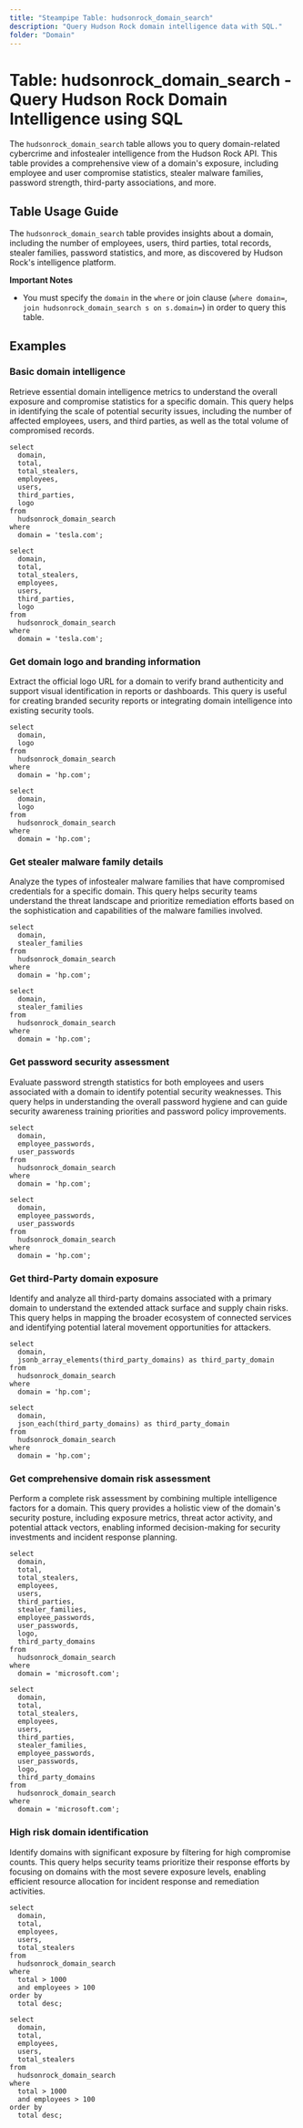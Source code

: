 ```yaml
---
title: "Steampipe Table: hudsonrock_domain_search"
description: "Query Hudson Rock domain intelligence data with SQL."
folder: "Domain"
---
```


# Table: hudsonrock_domain_search - Query Hudson Rock Domain Intelligence using SQL

The `hudsonrock_domain_search` table allows you to query domain-related cybercrime and infostealer intelligence from the Hudson Rock API. This table provides a comprehensive view of a domain's exposure, including employee and user compromise statistics, stealer malware families, password strength, third-party associations, and more.

## Table Usage Guide

The `hudsonrock_domain_search` table provides insights about a domain, including the number of employees, users, third parties, total records, stealer families, password statistics, and more, as discovered by Hudson Rock's intelligence platform.

**Important Notes**

- You must specify the `domain` in the `where` or join clause (`where domain=`, `join hudsonrock_domain_search s on s.domain=`) in order to query this table.

## Examples

### Basic domain intelligence

Retrieve essential domain intelligence metrics to understand the overall exposure and compromise statistics for a specific domain. This query helps in identifying the scale of potential security issues, including the number of affected employees, users, and third parties, as well as the total volume of compromised records.

```sql+postgres
select
  domain,
  total,
  total_stealers,
  employees,
  users,
  third_parties,
  logo
from
  hudsonrock_domain_search
where
  domain = 'tesla.com';
```

```sql+sqlite
select
  domain,
  total,
  total_stealers,
  employees,
  users,
  third_parties,
  logo
from
  hudsonrock_domain_search
where
  domain = 'tesla.com';
```

### Get domain logo and branding information

Extract the official logo URL for a domain to verify brand authenticity and support visual identification in reports or dashboards. This query is useful for creating branded security reports or integrating domain intelligence into existing security tools.

```sql+postgres
select
  domain,
  logo
from
  hudsonrock_domain_search
where
  domain = 'hp.com';
```

```sql+sqlite
select
  domain,
  logo
from
  hudsonrock_domain_search
where
  domain = 'hp.com';
```

### Get stealer malware family details

Analyze the types of infostealer malware families that have compromised credentials for a specific domain. This query helps security teams understand the threat landscape and prioritize remediation efforts based on the sophistication and capabilities of the malware families involved.

```sql+postgres
select
  domain,
  stealer_families
from
  hudsonrock_domain_search
where
  domain = 'hp.com';
```

```sql+sqlite
select
  domain,
  stealer_families
from
  hudsonrock_domain_search
where
  domain = 'hp.com';
```

### Get password security assessment

Evaluate password strength statistics for both employees and users associated with a domain to identify potential security weaknesses. This query helps in understanding the overall password hygiene and can guide security awareness training priorities and password policy improvements.

```sql+postgres
select
  domain,
  employee_passwords,
  user_passwords
from
  hudsonrock_domain_search
where
  domain = 'hp.com';
```

```sql+sqlite
select
  domain,
  employee_passwords,
  user_passwords
from
  hudsonrock_domain_search
where
  domain = 'hp.com';
```

### Get third-Party domain exposure

Identify and analyze all third-party domains associated with a primary domain to understand the extended attack surface and supply chain risks. This query helps in mapping the broader ecosystem of connected services and identifying potential lateral movement opportunities for attackers.

```sql+postgres
select
  domain,
  jsonb_array_elements(third_party_domains) as third_party_domain
from
  hudsonrock_domain_search
where
  domain = 'hp.com';
```

```sql+sqlite
select
  domain,
  json_each(third_party_domains) as third_party_domain
from
  hudsonrock_domain_search
where
  domain = 'hp.com';
```

### Get comprehensive domain risk assessment

Perform a complete risk assessment by combining multiple intelligence factors for a domain. This query provides a holistic view of the domain's security posture, including exposure metrics, threat actor activity, and potential attack vectors, enabling informed decision-making for security investments and incident response planning.

```sql+postgres
select
  domain,
  total,
  total_stealers,
  employees,
  users,
  third_parties,
  stealer_families,
  employee_passwords,
  user_passwords,
  logo,
  third_party_domains
from
  hudsonrock_domain_search
where
  domain = 'microsoft.com';
```

```sql+sqlite
select
  domain,
  total,
  total_stealers,
  employees,
  users,
  third_parties,
  stealer_families,
  employee_passwords,
  user_passwords,
  logo,
  third_party_domains
from
  hudsonrock_domain_search
where
  domain = 'microsoft.com';
```

### High risk domain identification

Identify domains with significant exposure by filtering for high compromise counts. This query helps security teams prioritize their response efforts by focusing on domains with the most severe exposure levels, enabling efficient resource allocation for incident response and remediation activities.

```sql+postgres
select
  domain,
  total,
  employees,
  users,
  total_stealers
from
  hudsonrock_domain_search
where
  total > 1000
  and employees > 100
order by
  total desc;
```

```sql+sqlite
select
  domain,
  total,
  employees,
  users,
  total_stealers
from
  hudsonrock_domain_search
where
  total > 1000
  and employees > 100
order by
  total desc;
```
